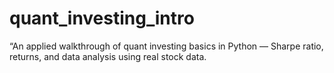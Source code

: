 # quant_investing_intro
“An applied walkthrough of quant investing basics in Python — Sharpe ratio, returns, and data analysis using real stock data.
